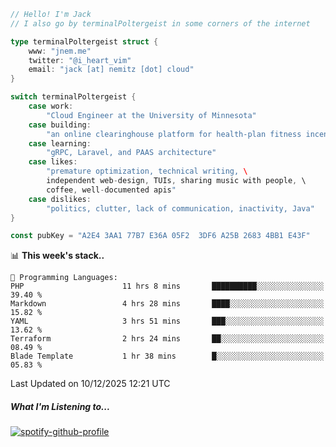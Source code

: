 ```go
// Hello! I'm Jack
// I also go by terminalPoltergeist in some corners of the internet

type terminalPoltergeist struct {
    www: "jnem.me"
    twitter: "@i_heart_vim"
    email: "jack [at] nemitz [dot] cloud"
}

switch terminalPoltergeist {
    case work:
        "Cloud Engineer at the University of Minnesota"
    case building:
        "an online clearinghouse platform for health-plan fitness incentive programs"
    case learning:
        "gRPC, Laravel, and PAAS architecture"
    case likes:
        "premature optimization, technical writing, \
        independent web-design, TUIs, sharing music with people, \
        coffee, well-documented apis"
    case dislikes:
        "politics, clutter, lack of communication, inactivity, Java"
}

const pubKey = "A2E4 3AA1 77B7 E36A 05F2  3DF6 A25B 2683 4BB1 E43F"
```

<!--START_SECTION:waka-->
📊 **This week's stack..** 

```text
💬 Programming Languages: 
PHP                      11 hrs 8 mins       ██████████░░░░░░░░░░░░░░░   39.40 % 
Markdown                 4 hrs 28 mins       ████░░░░░░░░░░░░░░░░░░░░░   15.82 % 
YAML                     3 hrs 51 mins       ███░░░░░░░░░░░░░░░░░░░░░░   13.62 % 
Terraform                2 hrs 24 mins       ██░░░░░░░░░░░░░░░░░░░░░░░   08.49 % 
Blade Template           1 hr 38 mins        █░░░░░░░░░░░░░░░░░░░░░░░░   05.83 % 
```


 Last Updated on 10/12/2025 12:21 UTC
<!--END_SECTION:waka-->

##### What I'm Listening to...

[![spotify-github-profile](https://jnem.me/listening-item?maxAge=2592000)](https://jnem.me/listening)
